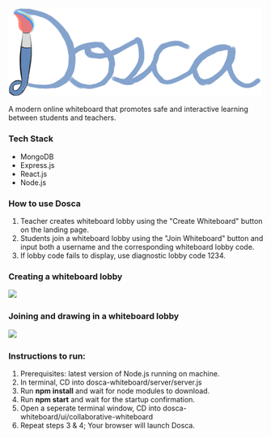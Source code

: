 <img src="./dosca-whiteboard/ui/collaborative-whiteboard/src/assets/Doscafull.png" width="500"/>

A modern online whiteboard that promotes safe and interactive learning between students and teachers.

### Tech Stack
* MongoDB
* Express.js
* React.js
* Node.js

### How to use Dosca
1. Teacher creates whiteboard lobby using the "Create Whiteboard" button on the landing page.
2. Students join a whiteboard lobby using the "Join Whiteboard" button and input both a username and the corresponding whiteboard lobby code.
3. If lobby code fails to display, use diagnostic lobby code 1234.

### Creating a whiteboard lobby
<img src="./dosca-whiteboard/ui/collaborative-whiteboard/src/assets/createlobby.gif" width="500"/>

### Joining and drawing in a whiteboard lobby
<img src="./dosca-whiteboard/ui/collaborative-whiteboard/src/assets/collaborativedrawing.gif" width="500"/>

### Instructions to run:
1. Prerequisites: latest version of Node.js running on machine.
2. In terminal, CD into dosca-whiteboard/server/server.js
3. Run **npm install** and wait for node modules to download.
4. Run **npm start** and wait for the startup confirmation.
5. Open a seperate terminal window, CD into dosca-whiteboard/ui/collaborative-whiteboard
6. Repeat steps 3 & 4; Your browser will launch Dosca.